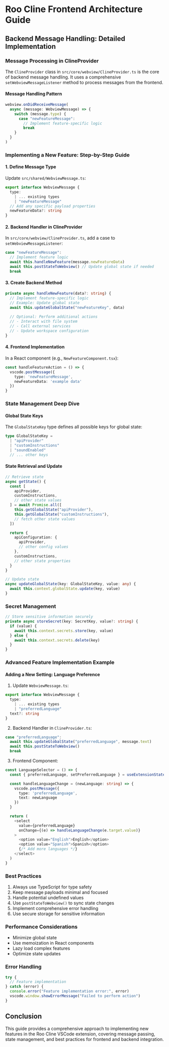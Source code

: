 # Roo Cline Frontend Architecture Guide

## Backend Message Handling: Detailed Implementation

### Message Processing in ClineProvider

The `ClineProvider` class in `src/core/webview/ClineProvider.ts` is the core of backend message handling. It uses a comprehensive `setWebviewMessageListener` method to process messages from the frontend.

#### Message Handling Pattern

```typescript
webview.onDidReceiveMessage(
  async (message: WebviewMessage) => {
    switch (message.type) {
      case "newFeatureMessage":
        // Implement feature-specific logic
        break
    }
  }
)
```

### Implementing a New Feature: Step-by-Step Guide

#### 1. Define Message Type
Update `src/shared/WebviewMessage.ts`:
```typescript
export interface WebviewMessage {
  type:
    | ... existing types
    | "newFeatureMessage"
  // Add any specific payload properties
  newFeatureData?: string
}
```

#### 2. Backend Handler in ClineProvider
In `src/core/webview/ClineProvider.ts`, add a case to `setWebviewMessageListener`:
```typescript
case "newFeatureMessage":
  // Implement feature logic
  await this.handleNewFeature(message.newFeatureData)
  await this.postStateToWebview() // Update global state if needed
  break
```

#### 3. Create Backend Method
```typescript
private async handleNewFeature(data?: string) {
  // Implement feature-specific logic
  // Example: Update global state
  await this.updateGlobalState("newFeatureKey", data)
  
  // Optional: Perform additional actions
  // - Interact with file system
  // - Call external services
  // - Update workspace configuration
}
```

#### 4. Frontend Implementation
In a React component (e.g., `NewFeatureComponent.tsx`):
```typescript
const handleFeatureAction = () => {
  vscode.postMessage({ 
    type: 'newFeatureMessage', 
    newFeatureData: 'example data' 
  })
}
```

### State Management Deep Dive

#### Global State Keys
The `GlobalStateKey` type defines all possible keys for global state:
```typescript
type GlobalStateKey = 
  | "apiProvider"
  | "customInstructions"
  | "soundEnabled"
  // ... other keys
```

#### State Retrieval and Update
```typescript
// Retrieve state
async getState() {
  const [
    apiProvider,
    customInstructions,
    // other state values
  ] = await Promise.all([
    this.getGlobalState("apiProvider"),
    this.getGlobalState("customInstructions"),
    // fetch other state values
  ])

  return {
    apiConfiguration: { 
      apiProvider, 
      // other config values 
    },
    customInstructions,
    // other state properties
  }
}

// Update state
async updateGlobalState(key: GlobalStateKey, value: any) {
  await this.context.globalState.update(key, value)
}
```

### Secret Management
```typescript
// Store sensitive information securely
private async storeSecret(key: SecretKey, value?: string) {
  if (value) {
    await this.context.secrets.store(key, value)
  } else {
    await this.context.secrets.delete(key)
  }
}
```

### Advanced Feature Implementation Example

#### Adding a New Setting: Language Preference

1. Update `WebviewMessage.ts`:
```typescript
export interface WebviewMessage {
  type:
    | ... existing types
    | "preferredLanguage"
  text?: string
}
```

2. Backend Handler in `ClineProvider.ts`:
```typescript
case "preferredLanguage":
  await this.updateGlobalState("preferredLanguage", message.text)
  await this.postStateToWebview()
  break
```

3. Frontend Component:
```typescript
const LanguageSelector = () => {
  const { preferredLanguage, setPreferredLanguage } = useExtensionState()

  const handleLanguageChange = (newLanguage: string) => {
    vscode.postMessage({ 
      type: 'preferredLanguage', 
      text: newLanguage 
    })
  }

  return (
    <select 
      value={preferredLanguage} 
      onChange={(e) => handleLanguageChange(e.target.value)}
    >
      <option value="English">English</option>
      <option value="Spanish">Spanish</option>
      {/* Add more languages */}
    </select>
  )
}
```

### Best Practices

1. Always use TypeScript for type safety
2. Keep message payloads minimal and focused
3. Handle potential undefined values
4. Use `postStateToWebview()` to sync state changes
5. Implement comprehensive error handling
6. Use secure storage for sensitive information

### Performance Considerations

- Minimize global state
- Use memoization in React components
- Lazy load complex features
- Optimize state updates

### Error Handling

```typescript
try {
  // Feature implementation
} catch (error) {
  console.error("Feature implementation error:", error)
  vscode.window.showErrorMessage("Failed to perform action")
}
```

## Conclusion

This guide provides a comprehensive approach to implementing new features in the Roo Cline VSCode extension, covering message passing, state management, and best practices for frontend and backend integration.